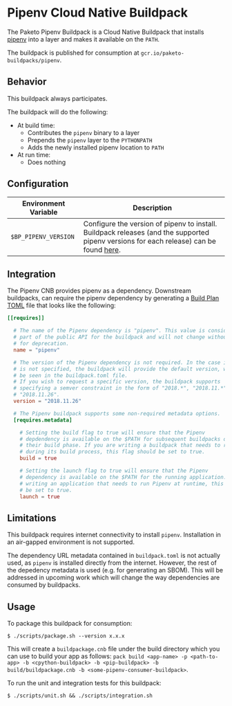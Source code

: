 # Pipenv Cloud Native Buildpack
The Paketo Pipenv Buildpack is a Cloud Native Buildpack that installs
[pipenv](https://pypi.org/project/pipenv) into a layer and makes it available
on the `PATH`.

The buildpack is published for consumption at `gcr.io/paketo-buildpacks/pipenv`.

## Behavior
This buildpack always participates.

The buildpack will do the following:
* At build time:
  - Contributes the `pipenv` binary to a layer
  - Prepends the `pipenv` layer to the `PYTHONPATH`
  - Adds the newly installed pipenv location to `PATH`
* At run time:
  - Does nothing

## Configuration
| Environment Variable | Description
| -------------------- | -----------
| `$BP_PIPENV_VERSION` | Configure the version of pipenv to install. Buildpack releases (and the supported pipenv versions for each release) can be found [here](https://github.com/paketo-buildpacks/pipenv/releases).

## Integration

The Pipenv CNB provides pipenv as a dependency. Downstream buildpacks, can
require the pipenv dependency by generating a [Build Plan
TOML](https://github.com/buildpacks/spec/blob/master/buildpack.md#build-plan-toml)
file that looks like the following:

```toml
[[requires]]

  # The name of the Pipenv dependency is "pipenv". This value is considered
  # part of the public API for the buildpack and will not change without a plan
  # for deprecation.
  name = "pipenv"

  # The version of the Pipenv dependency is not required. In the case it
  # is not specified, the buildpack will provide the default version, which can
  # be seen in the buildpack.toml file.
  # If you wish to request a specific version, the buildpack supports
  # specifying a semver constraint in the form of "2018.*", "2018.11.*", or even
  # "2018.11.26".
  version = "2018.11.26"

  # The Pipenv buildpack supports some non-required metadata options.
  [requires.metadata]

    # Setting the build flag to true will ensure that the Pipenv
    # depdendency is available on the $PATH for subsequent buildpacks during
    # their build phase. If you are writing a buildpack that needs to run Pipenv
    # during its build process, this flag should be set to true.
    build = true

    # Setting the launch flag to true will ensure that the Pipenv
    # dependency is available on the $PATH for the running application. If you are
    # writing an application that needs to run Pipenv at runtime, this flag should
    # be set to true.
    launch = true
```

## Limitations

This buildpack requires internet connectivity to install `pipenv`. Installation
in an air-gapped environment is not supported.

The dependency URL metadata contained in `buildpack.toml` is not actually used,
as `pipenv` is installed directly from the internet. However, the rest of the
depedency metadata is used (e.g. for generating an SBOM). This will be
addressed in upcoming work which will change the way dependencies are consumed
by buildpacks.

## Usage

To package this buildpack for consumption:
```
$ ./scripts/package.sh --version x.x.x
```
This will create a `buildpackage.cnb` file under the build directory which you
can use to build your app as follows: `pack build <app-name> -p <path-to-app> -b <cpython-buildpack> -b <pip-buildpack> -b build/buildpackage.cnb -b <some-pipenv-consumer-buildpack>`.

To run the unit and integration tests for this buildpack:
```
$ ./scripts/unit.sh && ./scripts/integration.sh
```

